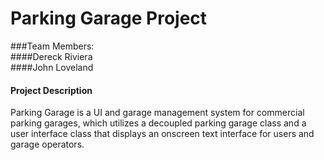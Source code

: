 # Parking Garage Project

###Team Members:  
####Dereck Riviera  
####John Loveland  

#### Project Description
Parking Garage is a UI and garage management system for commercial parking garages, which utilizes a decoupled parking garage class 
and a user interface class that displays an onscreen text interface for users and garage operators. 